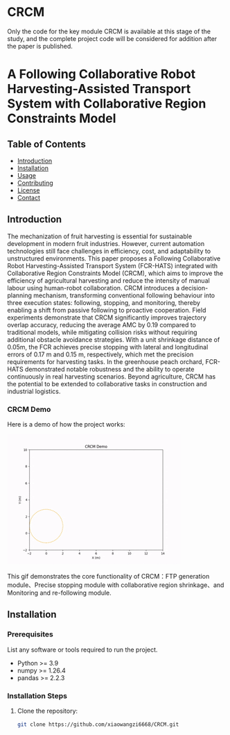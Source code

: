 # CRCM
 Only the code for the key module CRCM is available at this stage of the study, and the complete project code will be considered for addition after the paper is published.
# A Following Collaborative Robot Harvesting-Assisted Transport System with Collaborative Region Constraints Model  

## Table of Contents

- [Introduction](#introduction)
- [Installation](#installation)
- [Usage](#usage)
- [Contributing](#contributing)
- [License](#license)
- [Contact](#contact)

## Introduction
The mechanization of fruit harvesting is essential for sustainable development in modern fruit industries. However, current automation technologies still face challenges in efficiency, cost, and adaptability to unstructured environments. This paper proposes a Following Collaborative Robot Harvesting-Assisted Transport System (FCR-HATS) integrated with Collaborative Region Constraints Model (CRCM), which aims to improve the efficiency of agricultural harvesting and reduce the intensity of manual labour using human-robot collaboration. CRCM introduces a decision-planning mechanism, transforming conventional following behaviour into three execution states: following, stopping, and monitoring, thereby enabling a shift from passive following to proactive cooperation. Field experiments demonstrate that CRCM significantly improves trajectory overlap accuracy, reducing the average AMC by 0.19 compared to traditional models, while mitigating collision risks without requiring additional obstacle avoidance strategies. With a unit shrinkage distance of 0.05m, the FCR achieves precise stopping with lateral and longitudinal errors of 0.17 m and 0.15 m, respectively, which met the precision requirements for harvesting tasks. In the greenhouse peach orchard, FCR-HATS demonstrated notable robustness and the ability to operate continuously in real harvesting scenarios. Beyond agriculture, CRCM has the potential to be extended to collaborative tasks in construction and industrial logistics.
### CRCM Demo

Here is a demo of how the project works:

![Demo GIF](CRCM.gif)

This gif demonstrates the core functionality of CRCM：FTP generation module、Precise stopping module with collaborative region shrinkage、and Monitoring and re-following module.

## Installation

### Prerequisites

List any software or tools required to run the project.

- Python >= 3.9
- numpy >= 1.26.4
- pandas >= 2.2.3

### Installation Steps

1. Clone the repository:
   ```bash
   git clone https://github.com/xiaowangzi6668/CRCM.git
